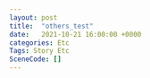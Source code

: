 ```yaml
---
layout: post
title:  "others_test"
date:   2021-10-21 16:00:00 +0000
categories: Etc
Tags: Story Etc
SceneCode: []
---
```

